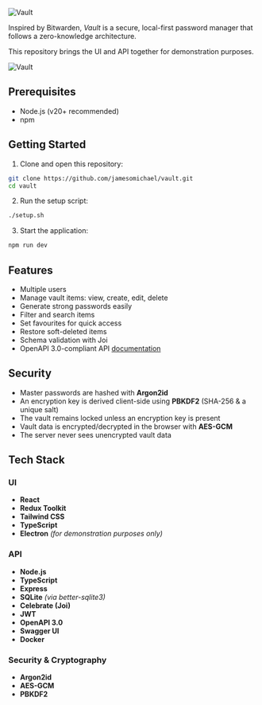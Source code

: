 ![Vault](https://mexhjsdibsoshbepazwt.supabase.co/storage/v1/object/public/portfolio25//vault.png)

Inspired by Bitwarden, _Vault_ is a secure, local-first password manager that follows a zero-knowledge architecture.

This repository brings the UI and API together for demonstration purposes.

![Vault](https://mexhjsdibsoshbepazwt.supabase.co/storage/v1/object/public/portfolio25//vault-items.png)

## **Prerequisites**

-   Node.js (v20+ recommended)
-   npm

## **Getting Started**

1. Clone and open this repository:

```bash
git clone https://github.com/jamesomichael/vault.git
cd vault
```

2. Run the setup script:

```bash
./setup.sh
```

3. Start the application:

```bash
npm run dev
```

## **Features**

-   Multiple users
-   Manage vault items: view, create, edit, delete
-   Generate strong passwords easily
-   Filter and search items
-   Set favourites for quick access
-   Restore soft-deleted items
-   Schema validation with Joi
-   OpenAPI 3.0-compliant API [documentation](https://jamesomichael.github.io/vault-api)

## **Security**

-   Master passwords are hashed with **Argon2id**
-   An encryption key is derived client-side using **PBKDF2** (SHA-256 & a unique salt)
-   The vault remains locked unless an encryption key is present
-   Vault data is encrypted/decrypted in the browser with **AES-GCM**
-   The server never sees unencrypted vault data

## **Tech Stack**

### **UI**

-   **React**
-   **Redux Toolkit**
-   **Tailwind CSS**
-   **TypeScript**
-   **Electron** _(for demonstration purposes only)_

### **API**

-   **Node.js**
-   **TypeScript**
-   **Express**
-   **SQLite** _(via better-sqlite3)_
-   **Celebrate (Joi)**
-   **JWT**
-   **OpenAPI 3.0**
-   **Swagger UI**
-   **Docker**

### **Security & Cryptography**

-   **Argon2id**
-   **AES-GCM**
-   **PBKDF2**
